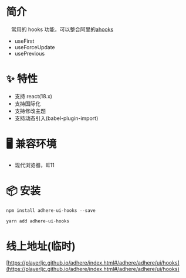 # 简介
&ensp;&ensp;常用的 hooks 功能，可以整合阿里的[ahooks](https://ahooks.js.org/zh-CN)
- useFirst
- useForceUpdate
- usePrevious

# ✨ 特性
- 支持 react(18.x)
- 支持国际化
- 支持修改主题
- 支持动态引入(babel-plugin-import)

# 🖥 兼容环境
- 现代浏览器，IE11

# 📦 安装
```javascript
npm install adhere-ui-hooks --save
``` 

```javascript
yarn add adhere-ui-hooks
```

# 线上地址(临时)
[https://playerljc.github.io/adhere/index.html#/adhere/adhere/ui/hooks](https://playerljc.github.io/adhere/index.html#/adhere/adhere/ui/hooks)
